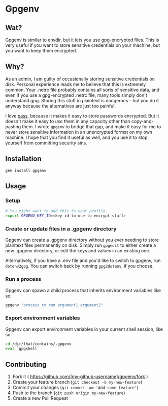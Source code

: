 # Gpgenv

## Wat?
Gpgenv is similar to [envdir](http://cr.yp.to/daemontools/envdir.html), but it lets you use gpg-encrypted 
files. This is very useful if you want to store sensitive credentials on your machine, but you want to 
keep them encrypted. 

## Why?
As an admin, I am guilty of occasionally storing sensitive credentials on disk. Personal experience leads me to believe that this is
extremely common. Your .netrc file probably contains all sorts of sensitive data, and even if you use a gpg-encrypted .netrc file, many tools
simply don't understand gpg. Storing this stuff in plaintext is dangerous - but you do it anyway because the alternatives are just too painful.

I love [pass](http://www.passwordstore.org/), because it makes it easy to store passwords encrypted. But it doesn't make it easy to *use* them in any capacity other than copy-and-pasting them. I wrote `gpgenv` to bridge that gap, and make it easy for me to never store sensitive information in an unencrypted format 
on my own machine. I hope that you find it useful as well, and you use it to stop yourself from committing security sins.

## Installation
```gem install gpgenv```

## Usage

### Setup
```bash
# You might want to add this to your profile.
export GPGENV_KEY_ID=<key-id-to-use-to-encrypt-stuff>
```

### Create or update files in a .gpgenv directory

Gpgenv can create a .gpgenv directory without you ever needing to store plaintext 
files permanently on disk. Simply run `gpgedit` to either create a new .gpgenv 
directory, or edit the keys and values in an existing one.

Alternatively, if you have a .env file and you'd like to switch to gpgenv, run
`dotenv2gpg`. You can switch back by running `gpg2dotenv`, if you choose.

### Run a process
Gpgenv can spawn a child process that inherits environment variables like so:
```bash
gpgenv "process_to_run argument1 argument2"
```

### Export environment variables
Gpgenv can export environment variables in your current shell session, like so:
```bash
cd /dir/that/contains/.gpgenv
eval `gpgshell`
```

## Contributing

1. Fork it ( https://github.com/[my-github-username]/gpgenv/fork )
2. Create your feature branch (`git checkout -b my-new-feature`)
3. Commit your changes (`git commit -am 'Add some feature'`)
4. Push to the branch (`git push origin my-new-feature`)
5. Create a new Pull Request
